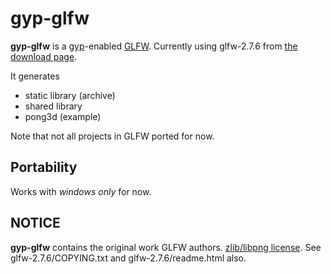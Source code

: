 # gyp-glfw

**gyp-glfw** is a [gyp](http://code.google.com/p/gyp/)-enabled [GLFW](http://www.glfw.org/).
Currently using glfw-2.7.6 from [the download page](http://www.glfw.org/download.html).

It generates

* static library (archive)
* shared library
* pong3d (example)

Note that not all projects in GLFW ported for now.

## Portability
Works with *windows only* for now.

## NOTICE
**gyp-glfw** contains the original work GLFW authors.
[zlib/libpng license](http://opensource.org/licenses/zlib).
See glfw-2.7.6/COPYING.txt and glfw-2.7.6/readme.html also.
